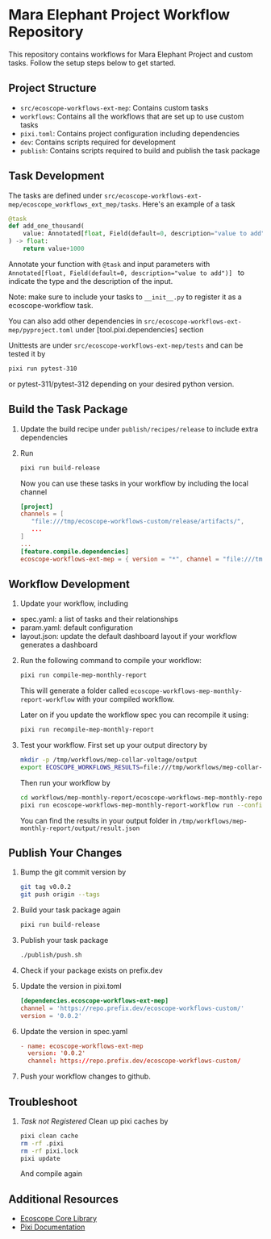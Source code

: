# Mara Elephant Project Workflow Repository

This repository contains workflows for Mara Elephant Project and custom tasks. Follow the setup steps below to get started.


## Project Structure

- `src/ecoscope-workflows-ext-mep`: Contains custom tasks
- `workflows`: Contains all the workflows that are set up to use custom tasks
- `pixi.toml`: Contains project configuration including dependencies
- `dev`: Contains scripts required for development
- `publish`: Contains scripts required to build and publish the task package

## Task Development
The tasks are defined under `src/ecoscope-workflows-ext-mep/ecoscope_workflows_ext_mep/tasks`. Here's an example of a task

```python
@task
def add_one_thousand(
    value: Annotated[float, Field(default=0, description="value to add")] = 0
) -> float:
    return value+1000
```
Annotate your function with `@task` and input parameters with `Annotated[float, Field(default=0, description="value to add")] ` to indicate the type and the description of the input. 

Note: make sure to include your tasks to `__init__.py` to register it as a ecoscope-workflow task.

You can also add other dependencies in `src/ecoscope-workflows-ext-mep/pyproject.toml` under [tool.pixi.dependencies] section

Unittests are under `src/ecoscope-workflows-ext-mep/tests` and can be tested it by
```bash
pixi run pytest-310
```
or pytest-311/pytest-312 depending on your desired python version.



## Build the Task Package

1. Update the build recipe under `publish/recipes/release` to include extra dependencies
2. Run
   ```bash
   pixi run build-release
   ```

   Now you can use these tasks in your workflow by including the local channel
   ```toml
   [project]
   channels = [
      "file:///tmp/ecoscope-workflows-custom/release/artifacts/",
      ...
   ]
   ...
   [feature.compile.dependencies]
   ecoscope-workflows-ext-mep = { version = "*", channel = "file:///tmp/ecoscope-workflows-custom/release/artifacts/" }
   ```

## Workflow Development
1. Update your workflow, including
- spec.yaml: a list of tasks and their relationships
- param.yaml: default configuration
- layout.json: update the default dashboard layout if your workflow generates a dashboard

2. Run the following command to compile your workflow:
   ```bash
   pixi run compile-mep-monthly-report
   ```
   
   This will generate a folder called `ecoscope-workflows-mep-monthly-report-workflow` with your compiled workflow.

   Later on if you update the workflow spec you can recompile it using:
   ```bash
   pixi run recompile-mep-monthly-report
   ```

3. Test your workflow. First set up your output directory by
   ```bash
   mkdir -p /tmp/workflows/mep-collar-voltage/output
   export ECOSCOPE_WORKFLOWS_RESULTS=file:///tmp/workflows/mep-collar-voltage/output
   ```
   Then run your workflow by
   ```bash
   cd workflows/mep-monthly-report/ecoscope-workflows-mep-monthly-report-workflow
   pixi run ecoscope-workflows-mep-monthly-report-workflow run --config-file ../param.yaml --execution-mode sequential --mock-io
   ```
   You can find the results in your output folder in `/tmp/workflows/mep-monthly-report/output/result.json`
   
## Publish Your Changes

1. Bump the git commit version by

   ```bash
   git tag v0.0.2
   git push origin --tags
   ```

2. Build your task package again
   ```bash
   pixi run build-release
   ```

3. Publish your task package
   ```bash
   ./publish/push.sh
   ```

4. Check if your package exists on prefix.dev

5. Update the version in pixi.toml
   ```toml
   [dependencies.ecoscope-workflows-ext-mep]
   channel = 'https://repo.prefix.dev/ecoscope-workflows-custom/'
   version = '0.0.2'
   ```

6. Update the version in spec.yaml
   ```toml
   - name: ecoscope-workflows-ext-mep
     version: '0.0.2'
     channel: https://repo.prefix.dev/ecoscope-workflows-custom/
   ```

7. Push your workflow changes to github.

## Troubleshoot

1. *Task not Registered*
   Clean up pixi caches by
   ```bash
   pixi clean cache
   rm -rf .pixi
   rm -rf pixi.lock
   pixi update
   ```
   And compile again


## Additional Resources

- [Ecoscope Core Library](https://github.com/wildlife-dynamics/ecoscope)
- [Pixi Documentation](https://pixi.sh/latest/)
